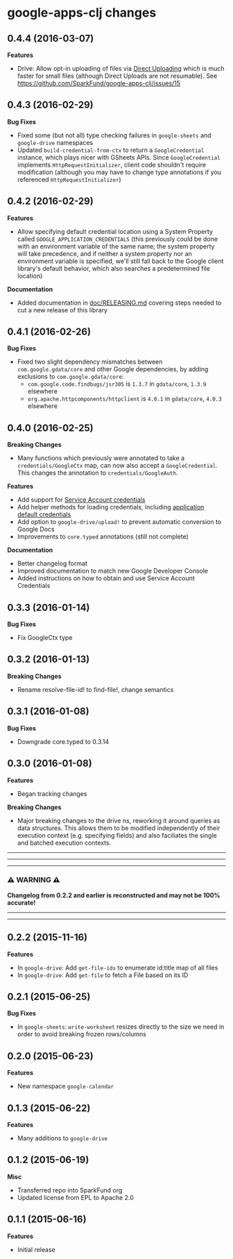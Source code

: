 # google-apps-clj changes


0.4.4 (2016-03-07)
------------------

**Features**

* Drive: Allow opt-in uploading of files via [Direct Uploading](https://developers.google.com/api-client-library/java/google-api-java-client/media-upload#direct)
which is much faster for small files (although Direct Uploads are not resumable).  See https://github.com/SparkFund/google-apps-clj/issues/15


0.4.3 (2016-02-29)
------------------

**Bug Fixes**

* Fixed some (but not all) type checking failures in `google-sheets` and `google-drive` namespaces
* Updated `build-credential-from-ctx` to return a `GoogleCredential` instance, which plays nicer with GSheets APIs.
Since `GoogleCredential` implements `HttpRequestInitializer`, client code shouldn't require modification
(although you may have to change type annotations if you referenced `HttpRequestInitializer`)


0.4.2 (2016-02-29)
------------------

**Features**

* Allow specifying default credential location using a System Property called `GOOGLE_APPLICATION_CREDENTIALS`
(this previously could be done with an environment variable of the same name; the system property will take precedence,
and if neither a system property nor an environment variable is specified, we'll still fall back to the Google
client library's default behavior, which also searches a predetermined file location)

**Documentation**

* Added documentation in [doc/RELEASING.md](doc/RELEASING.md) covering steps needed to cut a new release of this library


0.4.1 (2016-02-26)
------------------

**Bug Fixes**

* Fixed two slight dependency mismatches between `com.google.gdata/core` and other
Google dependencies, by adding exclusions to `com.google.gdata/core`:
  - `com.google.code.findbugs/jsr305` is `1.3.7` in `gdata/core`, `1.3.9` elsewhere
  - `org.apache.httpcomponents/httpclient` is `4.0.1` in `gdata/core`, `4.0.3` elsewhere


0.4.0 (2016-02-25)
------------------

**Breaking Changes**

* Many functions which previously were annotated to take a `credentials/GoogleCtx` map,
can now also accept a `GoogleCredential`. This changes the annotation to `credentials/GoogleAuth`.

**Features**

* Add support for [Service Account credentials](https://developers.google.com/identity/protocols/OAuth2ServiceAccount)
* Add helper methods for loading credentials, including [application default credentials](https://developers.google.com/identity/protocols/application-default-credentials)
* Add option to `google-drive/upload!` to prevent automatic conversion to Google Docs
* Improvements to `core.typed` annotations (still not complete)

**Documentation**

* Better changelog format
* Improved documentation to match new Google Developer Console
* Added instructions on how to obtain and use Service Account Credentials


0.3.3 (2016-01-14)
----------------------------------------

**Bug Fixes**

* Fix GoogleCtx type


0.3.2 (2016-01-13)
----------------------------------------

**Breaking Changes**

* Rename resolve-file-id! to find-file!, change semantics


0.3.1 (2016-01-08)
----------------------------------------

**Bug Fixes**

* Downgrade core.typed to 0.3.14


0.3.0 (2016-01-08)
----------------------------------------

**Features**

* Began tracking changes

**Breaking Changes**

* Major breaking changes to the drive ns, reworking it around
  queries as data structures. This allows them to be modified
  independently of their execution context (e.g. specifying fields)
  and also faciliates the single and batched execution contexts.




--------------------------------------------------------------------------------
--------------------------------------------------------------------------------
--------------------------------------------------------------------------------

### :warning: **WARNING** :warning:

**Changelog from 0.2.2 and earlier is reconstructed and may not be 100% accurate!**

--------------------------------------------------------------------------------
--------------------------------------------------------------------------------


0.2.2 (2015-11-16)
----------------------------------------

**Features**

* In `google-drive`: Add `get-file-ids` to enumerate id:title map of all files
* In `google-drive`: Add `get-file` to fetch a File based on its ID


0.2.1 (2015-06-25)
----------------------------------------

**Bug Fixes**

* In `google-sheets`: `write-worksheet` resizes directly to the size we need
in order to avoid breaking frozen rows/columns


0.2.0 (2015-06-23)
----------------------------------------

**Features**

* New namespace `google-calendar`


0.1.3 (2015-06-22)
----------------------------------------

**Features**

* Many additions to `google-drive`


0.1.2 (2015-06-19)
----------------------------------------

**Misc**

* Transferred repo into SparkFund org
* Updated license from EPL to Apache 2.0


0.1.1 (2015-06-16)
----------------------------------------

**Features**

* Initial release
